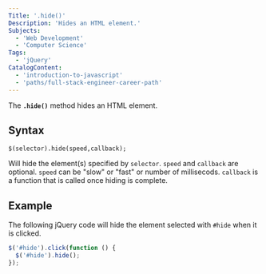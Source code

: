 ```yaml
---
Title: '.hide()'
Description: 'Hides an HTML element.'
Subjects:
  - 'Web Development'
  - 'Computer Science'
Tags:
  - 'jQuery'
CatalogContent:
  - 'introduction-to-javascript'
  - 'paths/full-stack-engineer-career-path'
---
```


The **`.hide()`** method hides an HTML element.

## Syntax

```pseudo
$(selector).hide(speed,callback);
```

Will hide the element(s) specified by `selector`. `speed` and `callback` are optional. `speed` can be "slow" or "fast" or number of millisecods. `callback` is a function that is called once hiding is complete.

## Example

The following jQuery code will hide the element selected with `#hide` when it is clicked.

```js
$('#hide').click(function () {
  $('#hide').hide();
});
```
